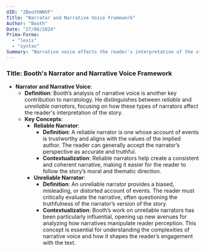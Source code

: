 ```yaml
---
UID: "2BoothNNVF"
Title: "Narrator and Narrative Voice Framework"
Author: "Booth"
Date: "27/08/2024"
Prima-Forma:
  - "lexis"
  - "syntax"
Summary: "Narrative voice affects the reader's interpretation of the story: reliable and unreliable narrator."
---
```


### Title: **Booth's Narrator and Narrative Voice Framework**
- **Narrator and Narrative Voice**:
  - **Definition**: Booth’s analysis of narrative voice is another key contribution to narratology. He distinguishes between *reliable* and *unreliable narrators*, focusing on how these types of narrators affect the reader's interpretation of the story.
  - **Key Concepts**:
    - **Reliable Narrator**:
      - **Definition**: A reliable narrator is one whose account of events is trustworthy and aligns with the values of the implied author. The reader can generally accept the narrator’s perspective as accurate and truthful.
      - **Contextualization**: Reliable narrators help create a consistent and coherent narrative, making it easier for the reader to follow the story’s moral and thematic direction.
    - **Unreliable Narrator**:
      - **Definition**: An unreliable narrator provides a biased, misleading, or distorted account of events. The reader must critically evaluate the narrative, often questioning the truthfulness of the narrator’s version of the story.
      - **Contextualization**: Booth’s work on unreliable narrators has been particularly influential, opening up new avenues for analyzing how narratives manipulate reader perception. This concept is essential for understanding the complexities of narrative voice and how it shapes the reader’s engagement with the text.